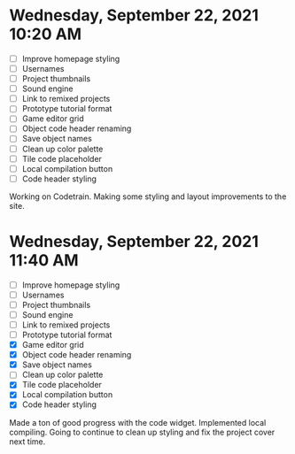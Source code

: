 # Wednesday, September 22, 2021 10:20 AM
- [ ] Improve homepage styling
- [ ] Usernames
- [ ] Project thumbnails
- [ ] Sound engine
- [ ] Link to remixed projects
- [ ] Prototype tutorial format
- [ ] Game editor grid
- [ ] Object code header renaming
- [ ] Save object names
- [ ] Clean up color palette
- [ ] Tile code placeholder
- [ ] Local compilation button
- [ ] Code header styling

Working on Codetrain. Making some styling and layout improvements to the site.

# Wednesday, September 22, 2021 11:40 AM
- [ ] Improve homepage styling
- [ ] Usernames
- [ ] Project thumbnails
- [ ] Sound engine
- [ ] Link to remixed projects
- [ ] Prototype tutorial format
- [X] Game editor grid
- [X] Object code header renaming
- [X] Save object names
- [ ] Clean up color palette
- [X] Tile code placeholder
- [X] Local compilation button
- [X] Code header styling

Made a ton of good progress with the code widget. Implemented local compiling.
Going to continue to clean up styling and fix the project cover next time.
